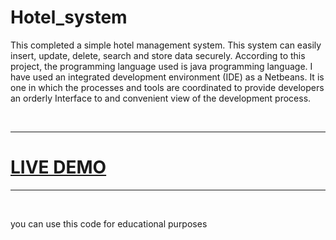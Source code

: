 # Hotel_system
This completed a simple hotel management system. 
This system can easily insert, update, delete, search and store data securely.
According to this project, the programming language used is java programming language. 
I have used an integrated development environment (IDE) as a Netbeans. 
It is one in which the processes and tools are coordinated to provide developers 
an orderly Interface to and convenient view of the development process.


<br>
<hr>
<h1 style="color:red"><a href="https://youtu.be/27v-89Cu2wU">LIVE DEMO</a></h1>
<hr>
<br>

you can use this code for educational purposes

